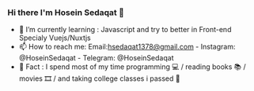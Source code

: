 ### Hi there I'm Hosein Sedaqat 👋




- 🌱 I’m currently learning : Javascript and try to better in Front-end Specialy Vuejs/Nuxtjs
- 📫 How to reach me: Email:hsedaqat1378@gmail.com - Instagram: @HoseinSedaqat - Telegram: @HoseinSedaqat
- 🐠 Fact : I spend most of my time programming 💻 / reading books 📚 / movies 🎞 / and taking college classes i passed 🤦‍
